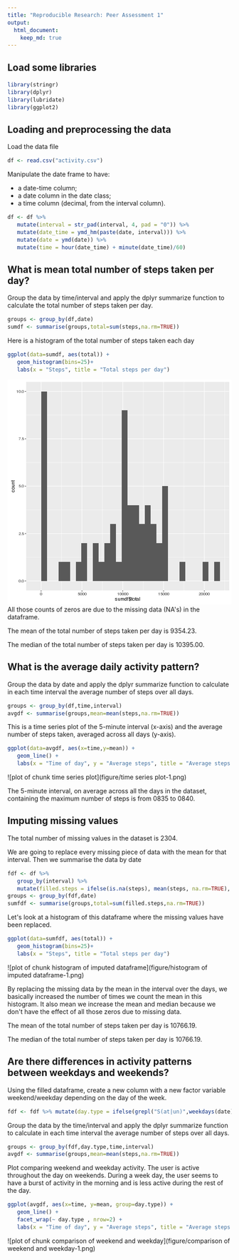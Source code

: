 ```yaml
---
title: "Reproducible Research: Peer Assessment 1"
output: 
  html_document:
    keep_md: true
---
```


## Load some libraries

```r
library(stringr)
library(dplyr)
library(lubridate)
library(ggplot2)
```

## Loading and preprocessing the data
Load the data file

```r
df <- read.csv("activity.csv")
```

Manipulate the date frame to have:
- a  date-time column;
- a date column in the date class;
- a time column (decimal, from the interval column).

```r
df <- df %>%
   mutate(interval = str_pad(interval, 4, pad = "0")) %>%
   mutate(date_time = ymd_hm(paste(date, interval))) %>%
   mutate(date = ymd(date)) %>%
   mutate(time = hour(date_time) + minute(date_time)/60)
```


## What is mean total number of steps taken per day?

Group the data by time/interval and apply the dplyr summarize function
to calculate the total number of steps taken per day.

```r
groups <- group_by(df,date)
sumdf <- summarise(groups,total=sum(steps,na.rm=TRUE))
```

Here is a histogram of the total number of steps taken each day

```r
ggplot(data=sumdf, aes(total)) +
   geom_histogram(bins=25)+
   labs(x = "Steps", title = "Total steps per day")
```

![plot of chunk histogram](figure/histogram-1.png) 
All those counts of zeros are due to the missing data (NA's) in the dataframe.

The mean of the total number of steps taken per day is 9354.23.

The median of the total number of steps taken per day is 10395.00.

## What is the average daily activity pattern?

Group the data by date and apply the dplyr summarize function to
calculate in each time interval the average number of steps over all
days.

```r
groups <- group_by(df,time,interval)
avgdf <- summarise(groups,mean=mean(steps,na.rm=TRUE))
```

This is a time series plot of the 5-minute interval (x-axis) and the
average number of steps taken, averaged across all days (y-axis).

```r
ggplot(data=avgdf, aes(x=time,y=mean)) +
   geom_line() +
   labs(x = "Time of day", y = "Average steps", title = "Average steps per time interval")
```

![plot of chunk time series plot](figure/time series plot-1.png) 

The 5-minute interval, on average across all the days in the dataset,
containing the maximum number of steps is from 0835
to 0840.


## Imputing missing values

The total number of missing values in the dataset is 2304.

We are going to replace every missing piece of data with the mean for
that interval. Then we summarise the data by date

```r
fdf <- df %>%
   group_by(interval) %>%
   mutate(filled.steps = ifelse(is.na(steps), mean(steps, na.rm=TRUE), steps))
groups <- group_by(fdf,date)
sumfdf <- summarise(groups,total=sum(filled.steps,na.rm=TRUE))
```

Let's look at a histogram of this dataframe where the missing values
have been replaced.

```r
ggplot(data=sumfdf, aes(total)) +
   geom_histogram(bins=25)+
   labs(x = "Steps", title = "Total steps per day")
```

![plot of chunk histogram of imputed dataframe](figure/histogram of imputed dataframe-1.png) 

By replacing the missing data by the mean in the interval over the
days, we basically increased the number of times we count the mean in
this histogram. It also mean we increase the mean and median because
we don't have the effect of all those zeros due to missing data.

The mean of the total number of steps taken per day is 10766.19.

The median of the total number of steps taken per day is 10766.19.



## Are there differences in activity patterns between weekdays and weekends?

Using the filled dataframe, create a new column with a new factor
variable weekend/weekday depending on the day of the week.

```r
fdf <- fdf %>% mutate(day.type = ifelse(grepl("S(at|un)",weekdays(date)), "weekend","weekday"))
```

Group the data by the time/interval and apply the dplyr summarize
function to calculate in each time interval the average number of
steps over all days.

```r
groups <- group_by(fdf,day.type,time,interval)
avgdf <- summarise(groups,mean=mean(steps,na.rm=TRUE))
```

Plot comparing weekend and weekday activity. The user is active
throughout the day on weekends. During a week day, the user seems to
have a burst of activity in the morning and is less active during the
rest of the day.

```r
ggplot(avgdf, aes(x=time, y=mean, group=day.type)) +
   geom_line() +
   facet_wrap(~ day.type , nrow=2) + 
   labs(x = "Time of day", y = "Average steps", title = "Average steps per time interval")
```

![plot of chunk comparison of weekend and weekday](figure/comparison of weekend and weekday-1.png) 
